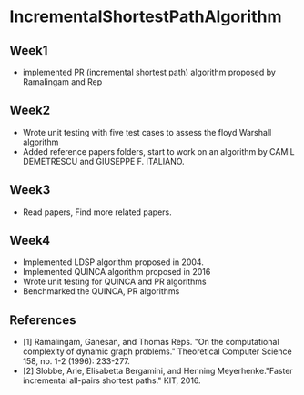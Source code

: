 # IncrementalShortestPathAlgorithm


## Week1
- implemented PR (incremental shortest path) algorithm proposed by Ramalingam and Rep

## Week2
- Wrote unit testing with five test cases to assess the floyd Warshall algorithm
- Added reference papers folders, start to work on an algorithm by CAMIL DEMETRESCU and GIUSEPPE F. ITALIANO.

## Week3
- Read papers, Find more related papers.

## Week4
- Implemented LDSP algorithm proposed in 2004.
- Implemented QUINCA algorithm proposed in 2016
- Wrote unit testing for QUINCA and PR algorithms
- Benchmarked the QUINCA, PR algorithms 

## References
- [1] Ramalingam, Ganesan, and Thomas Reps. "On the computational complexity of dynamic graph problems." Theoretical Computer Science 158, no. 1-2 (1996): 233-277.
- [2] Slobbe, Arie, Elisabetta Bergamini, and Henning Meyerhenke."Faster incremental all-pairs shortest paths." KIT, 2016.

